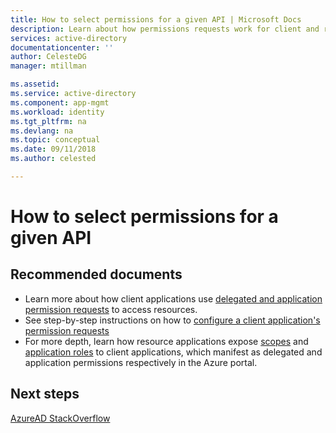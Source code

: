 ```yaml
---
title: How to select permissions for a given API | Microsoft Docs
description: Learn about how permissions requests work for client and resource applications for applications you are developing
services: active-directory
documentationcenter: ''
author: CelesteDG
manager: mtillman

ms.assetid: 
ms.service: active-directory
ms.component: app-mgmt
ms.workload: identity
ms.tgt_pltfrm: na
ms.devlang: na
ms.topic: conceptual
ms.date: 09/11/2018
ms.author: celested

---
```


# How to select permissions for a given API 

## Recommended documents

- Learn more about how client applications use [delegated and application permission requests](https://docs.microsoft.com/azure/active-directory/develop/active-directory-dev-glossary#permissions) to access resources.
- See step-by-step instructions on how to [configure a client application's permission requests](https://docs.microsoft.com/azure/active-directory/develop/active-directory-integrating-applications#configuring-a-client-application-to-access-web-apis)
- For more depth, learn how resource applications expose [scopes](https://docs.microsoft.com/azure/active-directory/develop/active-directory-dev-glossary#scopes) and [application roles](https://docs.microsoft.com/azure/active-directory/develop/active-directory-dev-glossary#roles) to client applications, which manifest as delegated and application permissions respectively in the Azure portal. 

## Next steps

[AzureAD StackOverflow](http://stackoverflow.com/questions/tagged/azure-active-directory)

